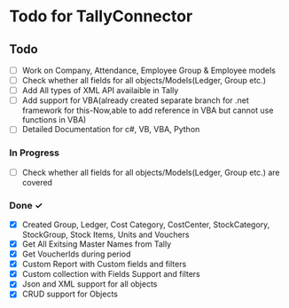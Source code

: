# Todo for TallyConnector

## Todo

- [ ] Work on Company, Attendance, Employee Group & Employee models
- [ ] Check whether all fields for all objects/Models(Ledger, Group etc.)
- [ ] Add All types of XML API availaible in Tally
- [ ] Add support for VBA(already created separate branch for .net framework for this-Now,able to add reference in VBA but cannot use  functions in VBA)
- [ ] Detailed Documentation for c#, VB, VBA, Python

### In Progress

- [ ] Check whether all fields for all objects/Models(Ledger, Group etc.) are covered

### Done ✓

- [x] Created Group, Ledger, Cost Category, CostCenter, StockCategory, StockGroup, Stock Items, Units and Vouchers
- [x] Get All Exitsing Master Names from Tally
- [x] Get VoucherIds during period
- [x] Custom Report with Custom fields and filters
- [x] Custom collection with Fields Support and filters
- [x] Json and XML support for all objects
- [x] CRUD support for Objects
